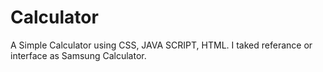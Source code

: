 # Calculator
A Simple Calculator using CSS, JAVA SCRIPT, HTML. I taked referance or interface as Samsung Calculator. 
